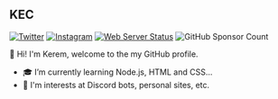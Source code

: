 ## KEC
[![Twitter](https://img.shields.io/badge/-Twitter-1da1f2?style=flat&labelColor=1da1f2&logo=twitter&logoColor=white&link=https://www.twitter.com/keremefecelik/)](https://www.twitter.com/keremefecelik/)
[![Instagram](https://img.shields.io/badge/-Instagram-FD087E?style=flat&labelColor=FD087E&logo=instagram&logoColor=white&link=https://www.instagram.com/kec_ofc/)](https://www.instagram.com/kec_ofc/) 
[![Web Server Status](https://img.shields.io/website?down_message=Inactive&label=Web%20Servers&up_message=Active&url=https%3A%2F%2Fwww.keremefecelik.ga)](https://www.keremefecelik.ga)
![GitHub Sponsor Count](https://img.shields.io/github/sponsors/KEC-Official?label=Sponsors)


👋 Hi! I'm Kerem, welcome to the my GitHub profile.

- 🎓 I’m currently learning Node.js, HTML and CSS...
- :pushpin: I'm interests at Discord bots, personal sites, etc.
